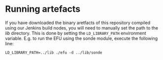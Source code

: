 # Running artefacts

If you have downloaded the binary aretfacts of this repository compiled using our Jenkins build nodes, you will need to manually set the path to the *lib* directory. This is done by setting the `LD_LIBRARY_PATH` environment variable. E.g. to run the EFU using the sonde module, execute the following line:

```
LD_LIBRARY_PATH=../lib ./efu -d ../lib/sonde
```
